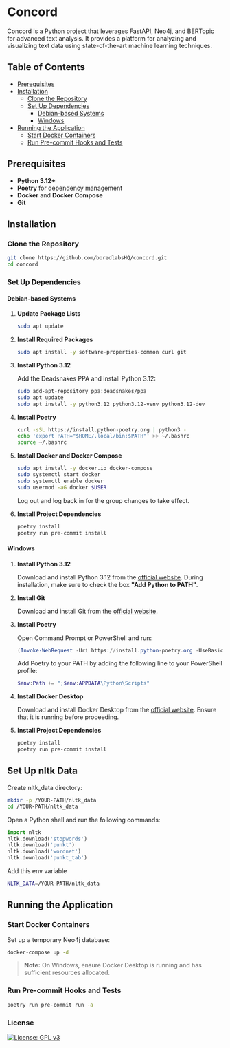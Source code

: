 # Concord

Concord is a Python project that leverages FastAPI, Neo4j, and BERTopic for advanced text analysis. It provides a
platform for analyzing and visualizing text data using state-of-the-art machine learning techniques.

## Table of Contents

- [Prerequisites](#prerequisites)
- [Installation](#installation)
    - [Clone the Repository](#clone-the-repository)
    - [Set Up Dependencies](#set-up-dependencies)
        - [Debian-based Systems](#debian-based-systems)
        - [Windows](#windows)
- [Running the Application](#running-the-application)
    - [Start Docker Containers](#start-docker-containers)
    - [Run Pre-commit Hooks and Tests](#run-pre-commit-hooks-and-tests)

## Prerequisites

- **Python 3.12+**
- **Poetry** for dependency management
- **Docker** and **Docker Compose**
- **Git**

## Installation

### Clone the Repository

```bash
git clone https://github.com/boredlabsHQ/concord.git
cd concord
```

### Set Up Dependencies

#### Debian-based Systems

1. **Update Package Lists**

   ```bash
   sudo apt update
   ```

2. **Install Required Packages**

   ```bash
   sudo apt install -y software-properties-common curl git
   ```

3. **Install Python 3.12**

   Add the Deadsnakes PPA and install Python 3.12:

   ```bash
   sudo add-apt-repository ppa:deadsnakes/ppa
   sudo apt update
   sudo apt install -y python3.12 python3.12-venv python3.12-dev
   ```

4. **Install Poetry**

   ```bash
   curl -sSL https://install.python-poetry.org | python3 -
   echo 'export PATH="$HOME/.local/bin:$PATH"' >> ~/.bashrc
   source ~/.bashrc
   ```

5. **Install Docker and Docker Compose**

   ```bash
   sudo apt install -y docker.io docker-compose
   sudo systemctl start docker
   sudo systemctl enable docker
   sudo usermod -aG docker $USER
   ```

   Log out and log back in for the group changes to take effect.

6. **Install Project Dependencies**

   ```bash
   poetry install
   poetry run pre-commit install
   ```

#### Windows

1. **Install Python 3.12**

   Download and install Python 3.12 from the [official website](https://www.python.org/downloads/windows/). During
   installation, make sure to check the box **"Add Python to PATH"**.

2. **Install Git**

   Download and install Git from the [official website](https://git-scm.com/download/win).

3. **Install Poetry**

   Open Command Prompt or PowerShell and run:

   ```powershell
   (Invoke-WebRequest -Uri https://install.python-poetry.org -UseBasicParsing).Content | python -
   ```

   Add Poetry to your PATH by adding the following line to your PowerShell profile:

   ```powershell
   $env:Path += ";$env:APPDATA\Python\Scripts"
   ```

4. **Install Docker Desktop**

   Download and install Docker Desktop from the [official website](https://www.docker.com/products/docker-desktop).
   Ensure that it is running before proceeding.

5. **Install Project Dependencies**

   ```powershell
   poetry install
   poetry run pre-commit install
   ```

## Set Up nltk Data

Create nltk_data directory:

```bash
mkdir -p /YOUR-PATH/nltk_data
cd /YOUR-PATH/nltk_data
```

Open a Python shell and run the following commands:

   ```python
   import nltk
   nltk.download('stopwords')
   nltk.download('punkt')
   nltk.download('wordnet')
   nltk.download('punkt_tab')
   ```

Add this env variable
   ```bash
   NLTK_DATA=/YOUR-PATH/nltk_data
   ```

## Running the Application

### Start Docker Containers

Set up a temporary Neo4j database:

```bash
docker-compose up -d
```

> **Note:** On Windows, ensure Docker Desktop is running and has sufficient resources allocated.

### Run Pre-commit Hooks and Tests

```bash
poetry run pre-commit run -a
```

### License

[![License: GPL v3](https://img.shields.io/badge/License-GPLv3-blue.svg)](LICENSE.md)
